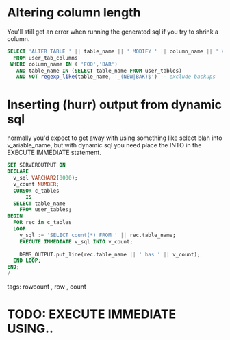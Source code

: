 # Altering column length

You'll still get an error when running the generated sql if you try to shrink a column.

```sql
SELECT 'ALTER TABLE ' || table_name || ' MODIFY ' || column_name || ' VARCHAR2(' || CASE column_name  WHEN 'FOO' THEN '10'  ELSE '20' END || ');' AS sql
  FROM user_tab_columns 
 WHERE column_name IN ( 'FOO','BAR')
   AND table_name IN (SELECT table_name FROM user_tables)   
   AND NOT regexp_like(table_name, '_(NEW|BAK)$') -- exclude backups
```

# Inserting (hurr) output from dynamic sql

normally you'd expect to get away with using something like select blah into v_ariable_name, but with dynamic sql you need 
place the INTO in the EXECUTE IMMEDIATE statement.

```sql
SET SERVEROUTPUT ON
DECLARE
  v_sql VARCHAR2(8000);
  v_count NUMBER;
  CURSOR c_tables
      IS
  SELECT table_name
    FROM user_tables;
BEGIN
  FOR rec in c_tables
  LOOP
    v_sql := 'SELECT count(*) FROM ' || rec.table_name;
    EXECUTE IMMEDIATE v_sql INTO v_count;
    
    DBMS_OUTPUT.put_line(rec.table_name || ' has ' || v_count);
  END LOOP;
END;
/
```
tags: rowcount , row , count

# TODO: EXECUTE IMMEDIATE USING..
